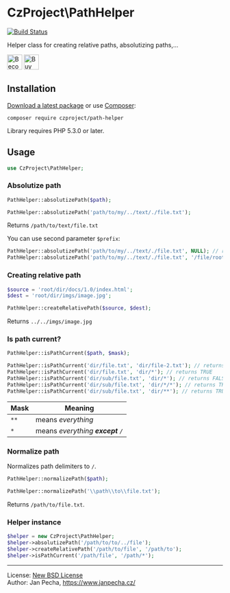 # CzProject\PathHelper

[![Build Status](https://travis-ci.org/czproject/path-helper.svg?branch=master)](https://travis-ci.org/czproject/path-helper)

Helper class for creating relative paths, absolutizing paths,...

<a href="https://www.patreon.com/bePatron?u=9680759"><img src="https://c5.patreon.com/external/logo/become_a_patron_button.png" alt="Become a Patron!" height="35"></a>
<a href="https://www.paypal.me/janpecha/1eur"><img src="https://buymecoffee.intm.org/img/button-paypal-white.png" alt="Buy me a coffee" height="35"></a>


## Installation

[Download a latest package](https://github.com/czproject/path-helper/releases) or use [Composer](http://getcomposer.org/):

```
composer require czproject/path-helper
```

Library requires PHP 5.3.0 or later.


## Usage


``` php
use CzProject\PathHelper;
```

### Absolutize path

``` php
PathHelper::absolutizePath($path);

PathHelper::absolutizePath('path/to/my/../text/./file.txt');
```

Returns ```/path/to/text/file.txt```

You can use second parameter ```$prefix```:

``` php
PathHelper::absolutizePath('path/to/my/../text/./file.txt', NULL); // returns path/to/text/file.txt
PathHelper::absolutizePath('path/to/my/../text/./file.txt', '/file/root/'); // returns /file/root/path/to/text/file.txt
```


### Creating relative path

``` php
$source = 'root/dir/docs/1.0/index.html';
$dest = 'root/dir/imgs/image.jpg';

PathHelper::createRelativePath($source, $dest);
```

Returns ```../../imgs/image.jpg```


### Is path current?

``` php
PathHelper::isPathCurrent($path, $mask);

PathHelper::isPathCurrent('dir/file.txt', 'dir/file-2.txt'); // returns FALSE
PathHelper::isPathCurrent('dir/file.txt', 'dir/*'); // returns TRUE
PathHelper::isPathCurrent('dir/sub/file.txt', 'dir/*'); // returns FALSE
PathHelper::isPathCurrent('dir/sub/file.txt', 'dir/*/*'); // returns TRUE
PathHelper::isPathCurrent('dir/sub/file.txt', 'dir/**'); // returns TRUE
```

| Mask     | Meaning
| -------- | ------------------------------------------
| ```**``` | means *everything*
| ```*```  | means *everything <b>except</b> ```/```*


### Normalize path

Normalizes path delimiters to `/`.

``` php
PathHelper::normalizePath($path);

PathHelper::normalizePath('\\path\\to\\file.txt');
```

Returns `/path/to/file.txt`.


### Helper instance

``` php
$helper = new CzProject\PathHelper;
$helper->absolutizePath('/path/to/to/../file');
$helper->createRelativePath('/path/to/file', '/path/to');
$helper->isPathCurrent('/path/file', '/path/*');
```


------------------------------

License: [New BSD License](license.md)
<br>Author: Jan Pecha, https://www.janpecha.cz/
